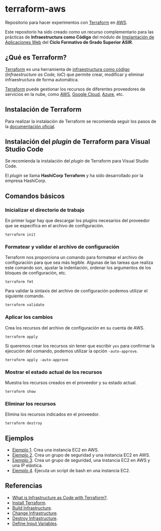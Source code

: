 # terraform-aws

Repositorio para hacer experimentos con [Terraform][1] en [AWS][2].

Este repositorio ha sido creado como un recurso complementario para las prácticas de **Infraestructura como Código** del módulo de [Implantación de Aplicaciones Web][3] del **Ciclo Formativo de Grado Superior ASIR**.

## ¿Qué es Terraform?

[Terraform][1] es una herramienta de [infraestructura como código][4] (_Infraestructure as Code, IaC_) que permite crear, modificar y eliminar infraestructura de forma automática. 

[Terraform][1] puede gestionar los recursos de diferentes proveedores de servicios en la nube, como [AWS][2], [Google Cloud][5], [Azure][6], etc.

## Instalación de Terraform

Para realizar la instalación de Terraform se recomienda seguir los pasos de la [documentación oficial](https://developer.hashicorp.com/terraform/tutorials/aws-get-started/install-cli).

## Instalación del _plugin_ de Terraform para Visual Studio Code

Se recomienda la instalación del _plugin_ de Terraform para Visual Studio Code. 

El _plugin_ se llama **HashiCorp Terraform** y ha sido desarrollado por la empresa HashiCorp.

## Comandos básicos

### Inicializar el directorio de trabajo

En primer lugar hay que descargar los plugins necesarios del proveedor que se especifica en el archivo de configuración.

```
terraform init
```

### Formatear y validar el archivo de configuración

Terraform nos proporciona un comando para formatear el archivo de configuración para que sea más legible. Algunas de las tareas que realiza este comando son, ajustar la indentación, ordenar los argumentos de los bloques de configuración, etc.

```
terraform fmt
```

Para validar la sintaxis del archivo de configuración podemos utilizar el siguiente comando.

```
terraform validate
```

### Aplicar los cambios

Crea los recursos del archivo de configuración en su cuenta de AWS.

```
terraform apply
```

Si queremos crear los recursos sin tener que escribir `yes` para confirmar la ejecución del comando, podemos utilizar la opción `-auto-approve`.

```
terraform apply -auto-approve
```

### Mostrar el estado actual de los recursos

Muestra los recursos creados en el proveedor y su estado actual.

``` 
terraform show
```

### Eliminar los recursos

Elimina los recursos indicados en el proveedor.

``` 
terraform destroy
```

## Ejemplos

- [Ejemplo 1](ejemplos/ejemplo-01). Crea una instancia EC2 en AWS.
- [Ejemplo 2](ejemplos/ejemplo-02). Crea un grupo de seguridad y una instancia EC2 en AWS.
- [Ejemplo 3](ejemplos/ejemplo-03). Crea un grupo de seguridad, una instancia EC2 en AWS y una IP elástica.
- [Ejemplo 4](ejemplos/ejemplo-04). Ejecuta un script de bash en una instancia EC2.

## Referencias

- [What is Infrastructure as Code with Terraform?](https://developer.hashicorp.com/terraform/tutorials/aws-get-started/infrastructure-as-code).
- [Install Terraform](https://developer.hashicorp.com/terraform/tutorials/aws-get-started/install-cli).
- [Build Infrastructure](https://developer.hashicorp.com/terraform/tutorials/aws-get-started/aws-build).
- [Change Infrastructure](https://developer.hashicorp.com/terraform/tutorials/aws-get-started/aws-change).
- [Destroy Infrastructure](https://developer.hashicorp.com/terraform/tutorials/aws-get-started/aws-destroy).
- [Define Input Variables](https://developer.hashicorp.com/terraform/tutorials/aws-get-started/aws-variables).

[1]: https://www.terraform.io
[2]: https://aws.amazon.com/es/
[3]: https://josejuansanchez.org/iaw/
[4]: https://es.wikipedia.org/wiki/Infraestructura_como_c%C3%B3digo
[5]: https://cloud.google.com
[6]: https://azure.microsoft.com/es-es/
